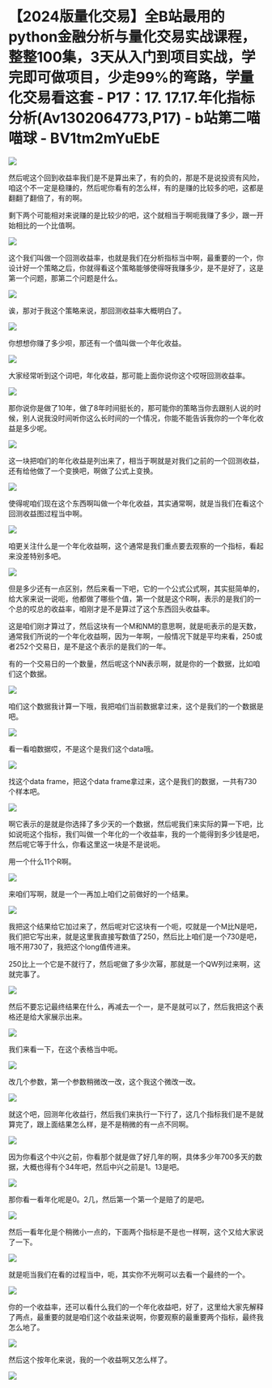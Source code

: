 # 【2024版量化交易】全B站最用的python金融分析与量化交易实战课程，整整100集，3天从入门到项目实战，学完即可做项目，少走99%的弯路，学量化交易看这套 - P17：17. 17.17.年化指标分析(Av1302064773,P17) - b站第二喵喵球 - BV1tm2mYuEbE

![](img/b35267bcc061b941ca091d36143d14b5_0.png)

然后呢这个回到收益率我们是不是算出来了，有的负的，那是不是说投资有风险，咱这个不一定是稳赚的，然后呢你看有的怎么样，有的是赚的比较多的吧，这都是翻翻了翻倍了，有的啊。

剩下两个可能相对来说赚的是比较少的吧，这个就相当于啊呃我赚了多少，跟一开始相比的一个比值啊。

![](img/b35267bcc061b941ca091d36143d14b5_2.png)

这个我们叫做一个回测收益率，也就是我们在分析指标当中啊，最重要的一个，你设计好一个策略之后，你就得看这个策略能够使得呀我赚多少，是不是好了，这是第一个问题，那第二个问题是什么。



![](img/b35267bcc061b941ca091d36143d14b5_4.png)

诶，那对于我这个策略来说，那回测收益率大概明白了。

![](img/b35267bcc061b941ca091d36143d14b5_6.png)

你想想你赚了多少呗，那还有一个值叫做一个年化收益。

![](img/b35267bcc061b941ca091d36143d14b5_8.png)

大家经常听到这个词吧，年化收益，那可能上面你说你这个哎呀回测收益率。

![](img/b35267bcc061b941ca091d36143d14b5_10.png)

那你说你是做了10年，做了8年时间挺长的，那可能你的策略当你去跟别人说的时候，别人说我没时间听你这么长时间的一个情况，你能不能告诉我你的一个年化收益是多少呢。



![](img/b35267bcc061b941ca091d36143d14b5_12.png)

这一块把咱们的年化收益是列出来了，相当于啊就是对我们之前的一个回测收益，还有给他做了一个变换吧，啊做了公式上变换。



![](img/b35267bcc061b941ca091d36143d14b5_14.png)

使得呢咱们现在这个东西啊叫做一个年化收益，其实通常啊，就是当我们在看这个回测收益图过程当中啊。

![](img/b35267bcc061b941ca091d36143d14b5_16.png)

咱更关注什么是一个年化收益啊，这个通常是我们重点要去观察的一个指标，看起来没差特别多吧。

![](img/b35267bcc061b941ca091d36143d14b5_18.png)

但是多少还有一点区别，然后来看一下吧，它的一个公式公式啊，其实挺简单的，给大家来说一说呃，他都做了哪些个值，第一个就是这个R啊，表示的是我们的一个总的哎总的收益率，咱刚才是不是算过了这个东西回头收益率。

这是咱们刚才算过了，然后这块有一个M和NM的意思啊，就是呃表示的是天数，通常我们所说的一个年化收益啊，因为一年啊，一般情况下就是平均来看，250或者252个交易日，是不是这个表示的是我们的一年。

有的一个交易日的一个数量，然后呢这个NN表示啊，就是你的一个数据，比如咱们这个数据。

![](img/b35267bcc061b941ca091d36143d14b5_20.png)

咱们这个数据我计算一下哦，我把咱们当前数据拿过来，这个是我们的一个数据是吧。

![](img/b35267bcc061b941ca091d36143d14b5_22.png)

看一看咱数据哎，不是这个是我们这个data哦。

![](img/b35267bcc061b941ca091d36143d14b5_24.png)

找这个data frame，把这个data frame拿过来，这个是我们的数据，一共有730个样本吧。



![](img/b35267bcc061b941ca091d36143d14b5_26.png)

啊它表示的是就是你选择了多少天的一个数据，然后呢我们来实际的算一下吧，比如说呃这个指标，我们叫做一个年化的一个收益率，我的一个能得到多少钱是吧，然后呢它等于什么，你看这里这一块是不是说呃。

用一个什么11个R啊。

![](img/b35267bcc061b941ca091d36143d14b5_28.png)

来咱们写啊，就是一个一再加上咱们之前做好的一个结果。

![](img/b35267bcc061b941ca091d36143d14b5_30.png)

我把这个结果给它加过来了，然后呢对它这块有一个呃，哎就是一个M比N是吧，我们把它写出来，就是这里我直接写数值了250，然后比上咱们是一个730是吧，哦不用730了，我把这个long值传进来。

250比上一个它是不就行了，然后呢做了多少次幂，那就是一个QW列过来啊，这就完事了。

![](img/b35267bcc061b941ca091d36143d14b5_32.png)

然后不要忘记最终结果在什么，再减去一个一，是不是就可以了，然后我把这个表格还是给大家展示出来。

![](img/b35267bcc061b941ca091d36143d14b5_34.png)

我们来看一下，在这个表格当中呃。

![](img/b35267bcc061b941ca091d36143d14b5_36.png)

改几个参数，第一个参数稍微改一改，这个我这个微改一改。

![](img/b35267bcc061b941ca091d36143d14b5_38.png)

就这个吧，回测年化收益行，然后我们来执行一下行了，这几个指标我们是不是就算完了，跟上面结果怎么样，是不是稍微的有一点不同啊。



![](img/b35267bcc061b941ca091d36143d14b5_40.png)

因为你看这个中兴之前，你看那个就是做了好几年的啊，具体多少年700多天的数据，大概也得有个34年吧，然后中兴之前是1。13是吧。



![](img/b35267bcc061b941ca091d36143d14b5_42.png)

那你看一看年化呢是0。2几，然后第一个第一个是赔了的是吧。

![](img/b35267bcc061b941ca091d36143d14b5_44.png)

然后一看年化是个稍微小一点的，下面两个指标是不是也一样啊，这个又给大家说了一下。

![](img/b35267bcc061b941ca091d36143d14b5_46.png)

就是呃当我们在看的过程当中，呃，其实你不光啊可以去看一个最终的一个。

![](img/b35267bcc061b941ca091d36143d14b5_48.png)

你的一个收益率，还可以看什么我们的一个年化收益吧，好了，这里给大家先解释了两点，最重要的就是咱们这个收益来说啊，你要观察的最重要两个指标，最终我怎么地了。



![](img/b35267bcc061b941ca091d36143d14b5_50.png)

然后这个按年化来说，我的一个收益啊又怎么样了。

![](img/b35267bcc061b941ca091d36143d14b5_52.png)